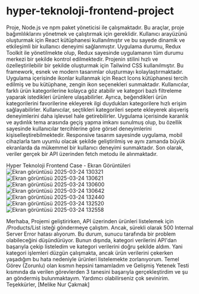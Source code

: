 # hyper-teknoloji-frontend-project
Proje, Node.js ve npm paket yöneticisi ile çalışmaktadır. Bu araçlar, proje bağımlılıklarını yönetmek ve çalıştırmak için gereklidir. Kullanıcı arayüzünü oluşturmak için React kütüphanesi kullanılmıştır ve bu sayede dinamik ve etkileşimli bir kullanıcı deneyimi sağlanmıştır. Uygulama durumu, Redux Toolkit ile yönetilmekte olup, Redux sayesinde uygulamanın tüm durumu merkezi bir şekilde kontrol edilmektedir. Projenin stilini hızlı ve özelleştirilebilir bir şekilde oluşturmak için Tailwind CSS kullanılmıştır. Bu framework, esnek ve modern tasarımlar oluşturmayı kolaylaştırmaktadır. Uygulama içerisinde ikonlar kullanmak için React Icons kütüphanesi tercih edilmiş ve bu kütüphane, zengin ikon seçenekleri sunmaktadır. Kullanıcılar, farklı ürün kategorilerine kolayca göz atabilir ve kategori bazlı filtreleme yaparak istedikleri ürünlere ulaşabilirler. Ayrıca, beğendikleri ürün kategorilerini favorilerine ekleyerek ilgi duydukları kategorilere hızlı erişim sağlayabilirler. Kullanıcılar, seçtikleri kategorileri sepete ekleyerek alışveriş deneyimlerini daha işlevsel hale getirebilirler. Uygulama içerisinde karanlık ve aydınlık tema arasında geçiş yapma imkanı sunulmuş olup, bu özellik sayesinde kullanıcılar tercihlerine göre görsel deneyimlerini kişiselleştirebilmektedir. Responsive tasarım sayesinde uygulama, mobil cihazlarla tam uyumlu olacak şekilde geliştirilmiş ve aynı zamanda büyük ekranlarda da mükemmel bir kullanıcı deneyimi sunmaktadır. Son olarak, veriler gerçek bir API üzerinden fetch metodu ile alınmaktadır.

Hyper Teknoloji Frontend Case - Ekran Görüntüleri
![Ekran görüntüsü 2025-03-24 130321](https://github.com/user-attachments/assets/e2f792df-479e-4bd7-8eb4-e1559009d72e)
![Ekran görüntüsü 2025-03-24 130621](https://github.com/user-attachments/assets/52b38ceb-8cbc-4716-8d9c-7973426f713d)
![Ekran görüntüsü 2025-03-24 130600](https://github.com/user-attachments/assets/cdb05b54-665f-49a6-9575-d1efbfec6b0d)
![Ekran görüntüsü 2025-03-24 130642](https://github.com/user-attachments/assets/5685bc90-18e7-4b97-a754-e2d91243b21e)
![Ekran görüntüsü 2025-03-24 132440](https://github.com/user-attachments/assets/177d3566-1a8d-4a0d-a485-507e958f5c2f)
![Ekran görüntüsü 2025-03-24 132520](https://github.com/user-attachments/assets/a8e02d6c-991b-4313-8c45-548ecf549736)
![Ekran görüntüsü 2025-03-24 132558](https://github.com/user-attachments/assets/90d934ea-73a1-447f-8885-a4f5809dc9ed)

Merhaba,
Projemi geliştirirken, API üzerinden ürünleri listelemek için /Products/List isteği göndermeye çalıştım. Ancak, sürekli olarak 500 Internal Server Error hatası alıyorum. Bu durum, sunucu tarafında bir problem olabileceğini düşündürüyor.
Bunun dışında, kategori verilerini API'dan başarıyla çekip listeledim ve kategori verilerini doğru şekilde aldım. Yani kategori işlemleri düzgün çalışmakta, ancak ürün verilerini çekerken yaşadığım bu hata nedeniyle ürünleri listelemekte zorlanıyorum.
Temel Görev (Zorunlu) olan kısmın hepsini tamamladım ve Gelişmiş Yetenek Testi kısmında da verilen görevlerden 3 tanesini başarıyla gerçekleştirdim ve şu an göndermiş bulunmaktayım.
Yardımcı olabilirseniz çok sevinirim.
Teşekkürler,
[Melike Nur Çakmak]
